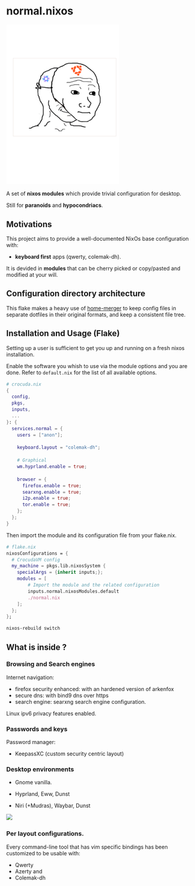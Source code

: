 # normal.nixos

<img src="./public/images/normal.nixos.png" width="300px"/>

A set of **nixos modules** which provide trivial configuration
for desktop.

Still for **paranoids** and **hypocondriacs**.

## Motivations

This project aims to provide a well-documented NixOs base configuration with:

- **keyboard first** apps (qwerty, colemak-dh).

It is devided in **modules** that can be cherry picked or copy/pasted and
modified at your will.

## Configuration directory architecture

This flake makes a heavy use of [home-merger](https://github.com/pipelight/nixos-utils) to
keep config files in separate dotfiles in their original formats, and keep a
consistent file tree.

## Installation and Usage (Flake)

Setting up a user is sufficient to get you up and running on a fresh nixos
installation.

Enable the software you whish to use via the module options and you are done.
Refer to `default.nix` for the list of all available options.

```nix
# crocuda.nix
{
  config,
  pkgs,
  inputs,
  ...
}: {
  services.normal = {
    users = ["anon"];

    keyboard.layout = "colemak-dh";

    # Graphical
    wm.hyprland.enable = true;

    browser = {
      firefox.enable = true;
      searxng.enable = true;
      i2p.enable = true;
      tor.enable = true;
    };
  };
}
```

Then import the module and its configuration file from your flake.nix.

```nix
# flake.nix
nixosConfigurations = {
  # CrocudaVM config
  my_machine = pkgs.lib.nixosSystem {
    specialArgs = {inherit inputs;};
    modules = [
        # Import the module and the related configuration
        inputs.normal.nixosModules.default
        ./normal.nix
    ];
  };
};
```

```sh
nixos-rebuild switch
```

## What is inside ?

### Browsing and Search engines

Internet navigation:

- firefox security enhanced: with an hardened version of arkenfox
- secure dns: with bind9 dns over https
- search engine: searxng search engine configuration.

Linux ipv6 privacy features enabled.

### Passwords and keys

Password manager:

- KeepassXC (custom security centric layout)

### Desktop environments

- Gnome vanilla.

- Hyprland, Eww, Dunst

- Niri (+Mudras), Waybar, Dunst

<img src="hyprshot.png" width="1080"/>

### Per layout configurations.

Every command-line tool that has vim specific bindings has been customized to be usable with:

- Qwerty
- Azerty
  and
- Colemak-dh

